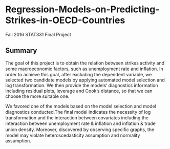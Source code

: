 # Regression-Models-on-Predicting-Strikes-in-OECD-Countries
Fall 2016 STAT331 Final Project

## Summary
The goal of this project is to obtain the relation between strikes activity and some macroeconomic factors, such as unemployment rate and inﬂation. In order to achieve this goal, after excluding the dependent variable, we selected two candidate models by applying automated model selection and log transformation. We then provide the models’ diagnostics information including residual plots, leverage and Cook’s distance, so that we can choose the more suitable one. 

We favored one of the models based on the model selection and model diagnostics conducted.The ﬁnal model indicates the necessity of log transformation and the interaction between covariates including the interaction between unemployment rate & inﬂation and inﬂation & trade union density. Moreover, discovered by observing speciﬁc graphs, the model may violate heteroscedasticity assumption and normality assumption.
